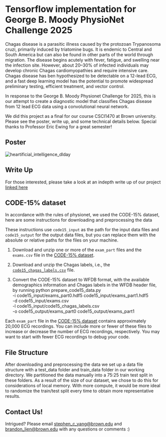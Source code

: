 # Tensorflow implementation for George B. Moody PhysioNet Challenge 2025
Chagas disease is a parasitic illness caused by the protozoan Trypanosoma cruzi, primarily induced by triatomine bugs. It is endemic to Central and South America but can also be found in other parts of the world through migration. 
The disease begins acutely with fever, fatigue, and swelling near the infection site.
However, about 20–30% of infected individuals may develop chronic Chagas cardiomyopathies and require intensive care.
Chagas disease has ben hypothesized to be detectable on a 12-lead ECG, and a fast deep learning model has the potential to promote widespread preliminary testing, efficient treatment, and vector control.

In response to the George B. Moody Physionet Challenge for 2025, this is our attempt to create a diagnostic model that classifies Chagas disease from 12 lead ECG data using a convolutional neural network.

We did this project as a final for our course CSCI1470 at Brown university. Please see the poster, write up, and some technical details below. Special thanks to Professor Eric Ewing for a great semester!


## Poster
![heartificial_intelligence_dlday](https://github.com/user-attachments/assets/1295c658-48af-4615-9c6f-1b05d8cc3eca)


## Write Up
For those interested, please take a look at an indepth write up of our project [linked here](https://docs.google.com/document/d/1HzPNSQLeeYuLWzl6L6fi1B5jrJpqsSR4f7r5lWXN2Nk/edit?usp=sharing)



## CODE-15% dataset

In accordance with the rules of physionet, we used the CODE-15% dataset, here are some instructions for downloading and preprocessing the data

These instructions use `code15_input` as the path for the input data files and `code15_output` for the output data files, but you can replace them with the absolute or relative paths for the files on your machine.

1. Download and unzip one or more of the `exam_part` files and the `exams.csv` file in the [CODE-15% dataset](https://zenodo.org/records/4916206).

2. Download and unzip the Chagas labels, i.e., the [`code15_chagas_labels.csv`](https://physionetchallenges.org/2025/data/code15_chagas_labels.zip) file.

3. Convert the CODE-15% dataset to WFDB format, with the available demographics information and Chagas labels in the WFDB header file, by running
        python prepare_code15_data.py \
            -i code15_input/exams_part0.hdf5 code15_input/exams_part1.hdf5 \
            -d code15_input/exams.csv \
            -l code15_input/code15_chagas_labels.csv \
            -o code15_output/exams_part0 code15_output/exams_part1

Each `exam_part` file in the [CODE-15% dataset](https://zenodo.org/records/4916206) contains approximately 20,000 ECG recordings. You can include more or fewer of these files to increase or decrease the number of ECG recordings, respectively. You may want to start with fewer ECG recordings to debug your code.

## File Structure
After downloading and preprocessing the data we set up a data file structure with a test_data folder and train_data folder in our working directory.
We partitioned the data manually into a 75:25 train test split in these folders. As a result of the size of our dataset, we chose to do this for considerations of local memory.
With more compute, it would be more ideal to randomize the train/test split every time to obtain more representative results.


## Contact Us!
Intrigued? Please email stephen_c_yang@brown.edu and brandon_lien@brown.edu with any questions or comments :)

